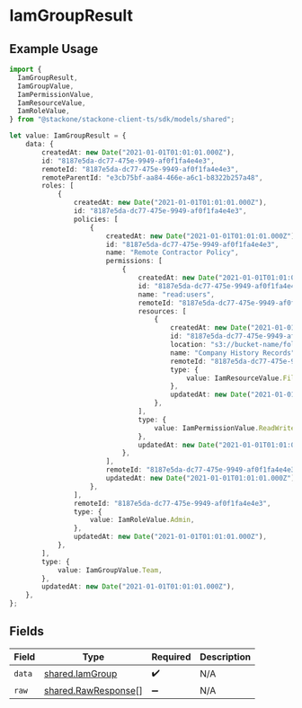 # IamGroupResult

## Example Usage

```typescript
import {
  IamGroupResult,
  IamGroupValue,
  IamPermissionValue,
  IamResourceValue,
  IamRoleValue,
} from "@stackone/stackone-client-ts/sdk/models/shared";

let value: IamGroupResult = {
    data: {
        createdAt: new Date("2021-01-01T01:01:01.000Z"),
        id: "8187e5da-dc77-475e-9949-af0f1fa4e4e3",
        remoteId: "8187e5da-dc77-475e-9949-af0f1fa4e4e3",
        remoteParentId: "e3cb75bf-aa84-466e-a6c1-b8322b257a48",
        roles: [
            {
                createdAt: new Date("2021-01-01T01:01:01.000Z"),
                id: "8187e5da-dc77-475e-9949-af0f1fa4e4e3",
                policies: [
                    {
                        createdAt: new Date("2021-01-01T01:01:01.000Z"),
                        id: "8187e5da-dc77-475e-9949-af0f1fa4e4e3",
                        name: "Remote Contractor Policy",
                        permissions: [
                            {
                                createdAt: new Date("2021-01-01T01:01:01.000Z"),
                                id: "8187e5da-dc77-475e-9949-af0f1fa4e4e3",
                                name: "read:users",
                                remoteId: "8187e5da-dc77-475e-9949-af0f1fa4e4e3",
                                resources: [
                                    {
                                        createdAt: new Date("2021-01-01T01:01:01.000Z"),
                                        id: "8187e5da-dc77-475e-9949-af0f1fa4e4e3",
                                        location: "s3://bucket-name/folder-name",
                                        name: "Company History Records",
                                        remoteId: "8187e5da-dc77-475e-9949-af0f1fa4e4e3",
                                        type: {
                                            value: IamResourceValue.File,
                                        },
                                        updatedAt: new Date("2021-01-01T01:01:01.000Z"),
                                    },
                                ],
                                type: {
                                    value: IamPermissionValue.ReadWrite,
                                },
                                updatedAt: new Date("2021-01-01T01:01:01.000Z"),
                            },
                        ],
                        remoteId: "8187e5da-dc77-475e-9949-af0f1fa4e4e3",
                        updatedAt: new Date("2021-01-01T01:01:01.000Z"),
                    },
                ],
                remoteId: "8187e5da-dc77-475e-9949-af0f1fa4e4e3",
                type: {
                    value: IamRoleValue.Admin,
                },
                updatedAt: new Date("2021-01-01T01:01:01.000Z"),
            },
        ],
        type: {
            value: IamGroupValue.Team,
        },
        updatedAt: new Date("2021-01-01T01:01:01.000Z"),
    },
};
```

## Fields

| Field                                                             | Type                                                              | Required                                                          | Description                                                       |
| ----------------------------------------------------------------- | ----------------------------------------------------------------- | ----------------------------------------------------------------- | ----------------------------------------------------------------- |
| `data`                                                            | [shared.IamGroup](../../../sdk/models/shared/iamgroup.md)         | :heavy_check_mark:                                                | N/A                                                               |
| `raw`                                                             | [shared.RawResponse](../../../sdk/models/shared/rawresponse.md)[] | :heavy_minus_sign:                                                | N/A                                                               |